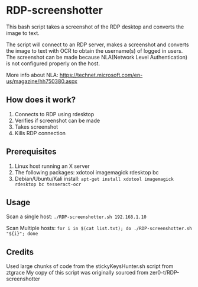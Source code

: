 # RDP-screenshotter

This bash script takes a screenshot of the RDP desktop and converts the image to text.

The script will connect to an RDP server, makes a screenshot and converts the image to text with OCR to obtain the username(s) of logged in users. The screenshot can be made because NLA(Network Level Authentication) is not configured properly on the host.

More info about NLA: https://technet.microsoft.com/en-us/magazine/hh750380.aspx

## How does it work?

1. Connects to RDP using rdesktop
2. Verifies if screenshot can be made
3. Takes screenshot
4. Kills RDP connection

## Prerequisites

1. Linux host running an X server
2. The following packages: xdotool imagemagick rdesktop bc
3. Debian/Ubuntu/Kali install: `apt-get install xdotool imagemagick rdesktop bc tesseract-ocr`


## Usage
Scan a single host: `./RDP-screenshotter.sh 192.168.1.10`

Scan Multiple hosts: `for i in $(cat list.txt); do ./RDP-screenshotter.sh "${i}"; done`

## Credits
Used large chunks of code from the stickyKeysHunter.sh script from ztgrace
My copy of this script was originally sourced from zer0-t/RDP-screenshotter
